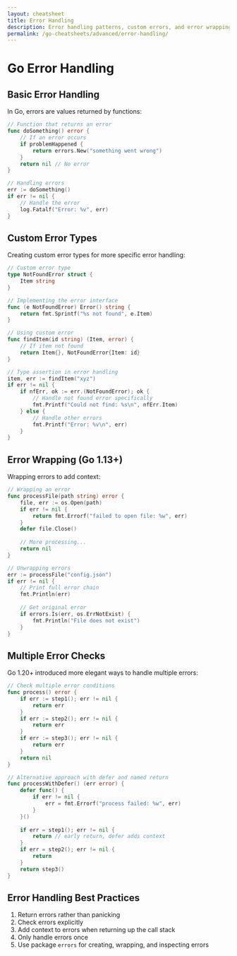```yaml
---
layout: cheatsheet
title: Error Handling
description: Error handling patterns, custom errors, and error wrapping
permalink: /go-cheatsheets/advanced/error-handling/
---
```


# Go Error Handling

## Basic Error Handling

In Go, errors are values returned by functions:

```go
// Function that returns an error
func doSomething() error {
    // If an error occurs
    if problemHappened {
        return errors.New("something went wrong")
    }
    return nil // No error
}

// Handling errors
err := doSomething()
if err != nil {
    // Handle the error
    log.Fatalf("Error: %v", err)
}
```

## Custom Error Types

Creating custom error types for more specific error handling:

```go
// Custom error type
type NotFoundError struct {
    Item string
}

// Implementing the error interface
func (e NotFoundError) Error() string {
    return fmt.Sprintf("%s not found", e.Item)
}

// Using custom error
func findItem(id string) (Item, error) {
    // If item not found
    return Item{}, NotFoundError{Item: id}
}

// Type assertion in error handling
item, err := findItem("xyz")
if err != nil {
    if nfErr, ok := err.(NotFoundError); ok {
        // Handle not found error specifically
        fmt.Printf("Could not find: %s\n", nfErr.Item)
    } else {
        // Handle other errors
        fmt.Printf("Error: %v\n", err)
    }
}
```

## Error Wrapping (Go 1.13+)

Wrapping errors to add context:

```go
// Wrapping an error
func processFile(path string) error {
    file, err := os.Open(path)
    if err != nil {
        return fmt.Errorf("failed to open file: %w", err)
    }
    defer file.Close()
    
    // More processing...
    return nil
}

// Unwrapping errors
err := processFile("config.json")
if err != nil {
    // Print full error chain
    fmt.Println(err)
    
    // Get original error
    if errors.Is(err, os.ErrNotExist) {
        fmt.Println("File does not exist")
    }
}
```

## Multiple Error Checks

Go 1.20+ introduced more elegant ways to handle multiple errors:

```go
// Check multiple error conditions
func process() error {
    if err := step1(); err != nil {
        return err
    }
    if err := step2(); err != nil {
        return err
    }
    if err := step3(); err != nil {
        return err
    }
    return nil
}

// Alternative approach with defer and named return
func processWithDefer() (err error) {
    defer func() {
        if err != nil {
            err = fmt.Errorf("process failed: %w", err)
        }
    }()
    
    if err = step1(); err != nil {
        return // early return, defer adds context
    }
    if err = step2(); err != nil {
        return
    }
    return step3()
}
```

## Error Handling Best Practices

1. Return errors rather than panicking
2. Check errors explicitly
3. Add context to errors when returning up the call stack
4. Only handle errors once
5. Use package `errors` for creating, wrapping, and inspecting errors
